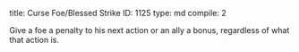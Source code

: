 title:          Curse Foe/Blessed Strike
ID:             1125
type:           md
compile:        2



Give a foe a penalty to his next action or an ally a bonus, regardless of what that action is.